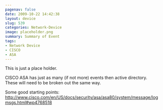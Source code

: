```yaml
---
pagenav: false
date: 2009-10-22 14:42:38
layout: device
slug: 539
categories: Network-Device
image: placeholder.png
summary: Summary of Event
tags:
- Network Device
- CISCO
- ASA
---
```


This is just a place holder. 

CISCO ASA has just as many (if not more) events then active directory. These will need to be broken out the same way.

Some good starting points: http://www.cisco.com/en/US/docs/security/asa/asa80/system/message/logmsgs.html#wp4768518

